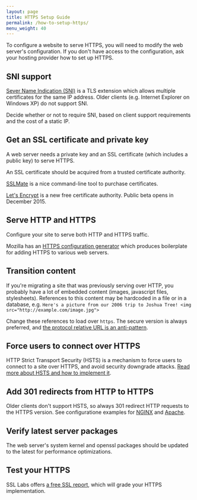 ```yaml
---
layout: page
title: HTTPS Setup Guide
permalink: /how-to-setup-https/
menu_weight: 40
---
```


To configure a website to serve HTTPS, you will need to modify the web server's configuration. If you don't have access to the configuration, ask your hosting provider how to set up HTTPS.

## SNI support

[Sever Name Indication (SNI)](https://en.wikipedia.org/wiki/Server_Name_Indication) is a TLS extension which allows multiple certificates for the same IP address. Older clients (e.g. Internet Explorer on Windows XP) do not support SNI.

Decide whether or not to require SNI, based on client support requirements and the cost of a static IP.

## Get an SSL certificate and private key

A web server needs a private key and an SSL certificate (which includes a public key) to serve HTTPS.

An SSL certificate should be acquired from a trusted certificate authority.

[SSLMate](https://sslmate.com/) is a nice command-line tool to purchase certificates.

[Let's Encrypt](https://letsencrypt.org) is a new free certificate authority. Public beta opens in December 2015.

## Serve HTTP and HTTPS

Configure your site to serve both HTTP and HTTPS traffic.

Mozilla has an [HTTPS configuration generator](https://mozilla.github.io/server-side-tls/ssl-config-generator/) which produces boilerplate for adding HTTPS to various web servers.

## Transition content

If you're migrating a site that was previously serving over HTTP, you probably have a lot of embedded content (images, javascript files, stylesheets). References to this content may be hardcoded in a file or in a database, e.g. `Here's a picture from our 2006 trip to Joshua Tree! <img src="http://example.com/image.jpg">`

Change these references to load over `https`. The secure version is always preferred, and [the protocol relative URL is an anti-pattern](http://www.paulirish.com/2010/the-protocol-relative-url/).

## Force users to connect over HTTPS

HTTP Strict Transport Security (HSTS) is a mechanism to force users to connect to a site over HTTPS, and avoid security downgrade attacks. [Read more about HSTS and how to implement it](https://https.cio.gov/hsts/).

## Add 301 redirects from HTTP to HTTPS

Older clients don't support HSTS, so always 301 redirect HTTP requests to the HTTPS version. See configuratione examples for [NGINX](http://serverfault.com/a/337893) and [Apache](https://www.sslshopper.com/apache-redirect-http-to-https.html).

## Verify latest server packages

The web server's system kernel and openssl packages should be updated to the latest for performance optimizations.

## Test your HTTPS

SSL Labs offers [a free SSL report](https://www.ssllabs.com/ssltest/), which will grade your HTTPS implementation.
